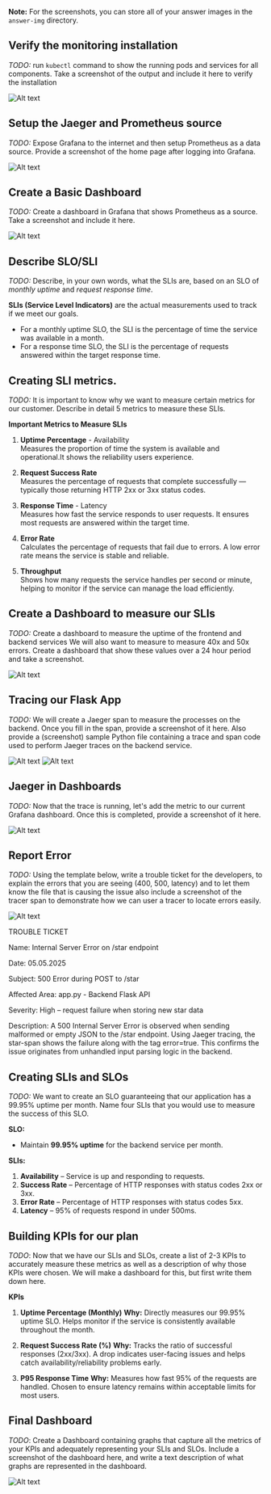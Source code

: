 **Note:** For the screenshots, you can store all of your answer images in the `answer-img` directory.

## Verify the monitoring installation

*TODO:* run `kubectl` command to show the running pods and services for all components. Take a screenshot of the output and include it here to verify the installation

![Alt text](answer-img/1-kubectl-monitoring.png)

## Setup the Jaeger and Prometheus source
*TODO:* Expose Grafana to the internet and then setup Prometheus as a data source. Provide a screenshot of the home page after logging into Grafana.

![Alt text](answer-img/2-grafana-homepage.png)

## Create a Basic Dashboard
*TODO:* Create a dashboard in Grafana that shows Prometheus as a source. Take a screenshot and include it here.

![Alt text](answer-img/3-Dashboard-Grafana-Prometheus.png)

## Describe SLO/SLI
*TODO:* Describe, in your own words, what the SLIs are, based on an SLO of *monthly uptime* and *request response time*.

**SLIs (Service Level Indicators)** are the actual measurements used to track if we meet our goals.  
- For a monthly uptime SLO, the SLI is the percentage of time the service was available in a month.  
- For a response time SLO, the SLI is the percentage of requests answered within the target response time.

## Creating SLI metrics.
*TODO:* It is important to know why we want to measure certain metrics for our customer. Describe in detail 5 metrics to measure these SLIs. 

**Important Metrics to Measure SLIs**

1. **Uptime Percentage**  - Availability  
   Measures the proportion of time the system is available and operational.It shows the reliability users experience.

2. **Request Success Rate**  
   Measures the percentage of requests that complete successfully — typically those returning HTTP 2xx or 3xx status codes. 

3. **Response Time** - Latency    
   Measures how fast the service responds to user requests. It ensures most requests are answered within the target time.

4. **Error Rate**  
   Calculates the percentage of requests that fail due to errors. A low error rate means the service is stable and reliable.

5. **Throughput**  
   Shows how many requests the service handles per second or minute, helping to monitor if the service can manage the load efficiently.

## Create a Dashboard to measure our SLIs
*TODO:* Create a dashboard to measure the uptime of the frontend and backend services We will also want to measure to measure 40x and 50x errors. Create a dashboard that show these values over a 24 hour period and take a screenshot.

![Alt text](answer-img/6-Dashboard-SLI.png)

## Tracing our Flask App
*TODO:*  We will create a Jaeger span to measure the processes on the backend. Once you fill in the span, provide a screenshot of it here. Also provide a (screenshot) sample Python file containing a trace and span code used to perform Jaeger traces on the backend service.

![Alt text](answer-img/7-jaeger-tracing-backend-python-sample.png)
![Alt text](answer-img/7-jaeger-ui-span-backend.png)

## Jaeger in Dashboards
*TODO:* Now that the trace is running, let's add the metric to our current Grafana dashboard. Once this is completed, provide a screenshot of it here.

![Alt text](answer-img/8-grafana-backend-http-metrics.png)

## Report Error
*TODO:* Using the template below, write a trouble ticket for the developers, to explain the errors that you are seeing (400, 500, latency) and to let them know the file that is causing the issue also include a screenshot of the tracer span to demonstrate how we can user a tracer to locate errors easily.

![Alt text](answer-img/9-jaeger-span-star-error.png)

TROUBLE TICKET

Name: Internal Server Error on /star endpoint

Date: 05.05.2025

Subject: 500 Error during POST to /star

Affected Area: app.py - Backend Flask API

Severity: High – request failure when storing new star data

Description: A 500 Internal Server Error is observed when sending malformed or empty JSON to the /star endpoint. Using Jaeger tracing, the star-span shows the failure along with the tag error=true. This confirms the issue originates from unhandled input parsing logic in the backend.


## Creating SLIs and SLOs
*TODO:* We want to create an SLO guaranteeing that our application has a 99.95% uptime per month. Name four SLIs that you would use to measure the success of this SLO.

**SLO:**

* Maintain **99.95% uptime** for the backend service per month.

**SLIs:**

1. **Availability** – Service is up and responding to requests.
2. **Success Rate** – Percentage of HTTP responses with status codes 2xx or 3xx.
3. **Error Rate** – Percentage of HTTP responses with status codes 5xx.
4. **Latency** – 95% of requests respond in under 500ms.


## Building KPIs for our plan
*TODO*: Now that we have our SLIs and SLOs, create a list of 2-3 KPIs to accurately measure these metrics as well as a description of why those KPIs were chosen. We will make a dashboard for this, but first write them down here.

**KPIs**

1. **Uptime Percentage (Monthly)**
   **Why:** Directly measures our 99.95% uptime SLO. Helps monitor if the service is consistently available throughout the month.

2. **Request Success Rate (%)**
   **Why:** Tracks the ratio of successful responses (2xx/3xx). A drop indicates user-facing issues and helps catch availability/reliability problems early.

3. **P95 Response Time**
   **Why:** Measures how fast 95% of the requests are handled. Chosen to ensure latency remains within acceptable limits for most users.


## Final Dashboard
*TODO*: Create a Dashboard containing graphs that capture all the metrics of your KPIs and adequately representing your SLIs and SLOs. Include a screenshot of the dashboard here, and write a text description of what graphs are represented in the dashboard.  

![Alt text](answer-img/10-final-dashboard.png)

